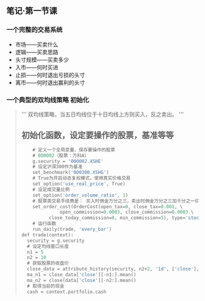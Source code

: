 ## 笔记·第一节课

### 一个完整的交易系统
* 市场——买卖什么
* 逻辑——买卖思路
* 头寸规模——买卖多少
* 入市——何时买进
* 止损——何时退出亏损的头寸
* 离市——何时退出赢利的头寸

### 一个典型的双均线策略 初始化
> '''
> 双均线策略，当五日均线位于十日均线上方则买入，反之卖出。
> '''
>
>
> ## 初始化函数，设定要操作的股票，基准等等
>``` def initialize(context):
>     # 定义一个全局变量，保存要操作的股票
>     # 000002（股票：万科A）
>     g.security = '000002.XSHE'
>     # 设定沪深300作为基准
>     set_benchmark('000300.XSHG')
>     # True为开启动态复权模式，使用真实价格交易
>     set_option('use_real_price', True)
>     # 设定成交量比例
>     set_option('order_volume_ratio', 1)
>     # 股票类交易手续费是： 买入时佣金万分之三，卖出时佣金万分之三加千分之一印花税，每笔交易佣金最低扣5块钱
>     set_order_cost(OrderCost(open_tax=0, close_tax=0.001, \
>				open_commission=0.0003, close_commission=0.0003.\
>			close_today_commission=0, min_commission=5), type='stock')
>     # 运行函数
>     run_daily(trade, 'every_bar')
> def trade(context):
> 	security = g.security
> 	# 设定均线窗口长度
> 	n1 = 5 
> 	n2 = 10
> 	# 获取股票的收盘价
> 	close_data = attribute_history(security, n2+2, '1d', ['close'],df=False)
>	ma_n1 = close_data['close'][-n1:].mean()
>	ma_n2 = close(data['close'][-n2:].mean()
> 	# 取得当前的现金
> 	cash = context.portfolio.cash
```

